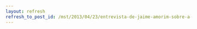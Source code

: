```yaml
---
layout: refresh
refresh_to_post_id: /mst/2013/04/23/entrevista-de-jaime-amorim-sobre-a-jornada-de-lutas
---
```

